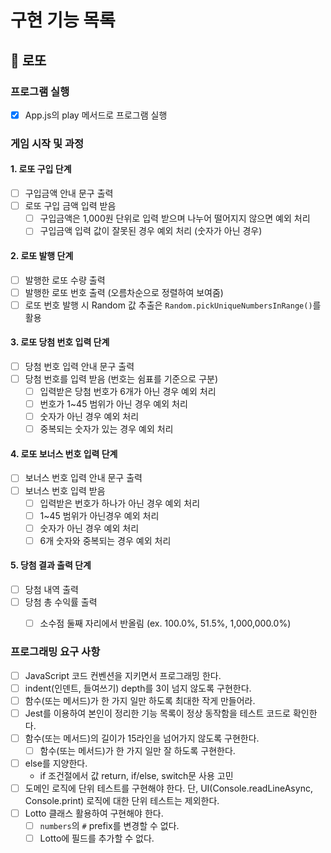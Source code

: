 # 구현 기능 목록

## 🎰 로또

### 프로그램 실행

- [x] App.js의 play 메서드로 프로그램 실행

### 게임 시작 및 과정

#### 1. 로또 구입 단계

- [ ] 구입금액 안내 문구 출력
- [ ] 로또 구입 금액 입력 받음
  - [ ] 구입금액은 1,000원 단위로 입력 받으며 나누어 떨어지지 않으면 예외 처리
  - [ ] 구입금액 입력 값이 잘못된 경우 예외 처리 (숫자가 아닌 경우)

#### 2. 로또 발행 단계

- [ ] 발행한 로또 수량 출력
- [ ] 발행한 로또 번호 출력 (오름차순으로 정렬하여 보여줌)
- [ ] 로또 번호 발행 시 Random 값 추출은 `Random.pickUniqueNumbersInRange()`를 활용

#### 3. 로또 당첨 번호 입력 단계

- [ ] 당첨 번호 입력 안내 문구 출력
- [ ] 당첨 번호를 입력 받음 (번호는 쉼표를 기준으로 구분)
  - [ ] 입력받은 당첨 번호가 6개가 아닌 경우 예외 처리
  - [ ] 번호가 1~45 범위가 아닌 경우 예외 처리
  - [ ] 숫자가 아닌 경우 예외 처리
  - [ ] 중복되는 숫자가 있는 경우 예외 처리

#### 4. 로또 보너스 번호 입력 단계

- [ ] 보너스 번호 입력 안내 문구 출력
- [ ] 보너스 번호 입력 받음
  - [ ] 입력받은 번호가 하나가 아닌 경우 예외 처리
  - [ ] 1~45 범위가 아닌경우 예외 처리
  - [ ] 숫자가 아닌 경우 예외 처리
  - [ ] 6개 숫자와 중복되는 경우 예외 처리

#### 5. 당첨 결과 출력 단계

- [ ] 당첨 내역 출력
- [ ] 당첨 총 수익률 출력
  - [ ] 소수점 둘째 자리에서 반올림 (ex. 100.0%, 51.5%, 1,000,000.0%)


### 프로그래밍 요구 사항

- [ ] JavaScript 코드 컨벤션을 지키면서 프로그래밍 한다.
- [ ] indent(인덴트, 들여쓰기) depth를 3이 넘지 않도록 구현한다.
- [ ] 함수(또는 메서드)가 한 가지 일만 하도록 최대한 작게 만들어라.
- [ ] Jest를 이용하여 본인이 정리한 기능 목록이 정상 동작함을 테스트 코드로 확인한다.
- [ ] 함수(또는 메서드)의 길이가 15라인을 넘어가지 않도록 구현한다. 
  - [ ] 함수(또는 메서드)가 한 가지 일만 잘 하도록 구현한다.
- [ ] else를 지양한다.
  - if 조건절에서 값 return, if/else, switch문 사용 고민
- [ ] 도메인 로직에 단위 테스트를 구현해야 한다. 단, UI(Console.readLineAsync, Console.print) 로직에 대한 단위 테스트는 제외한다.
- [ ] Lotto 클래스 활용하여 구현해야 한다.
  - [ ] `numbers`의 `#` prefix를 변경할 수 없다.
  - [ ] Lotto에 필드를 추가할 수 없다.